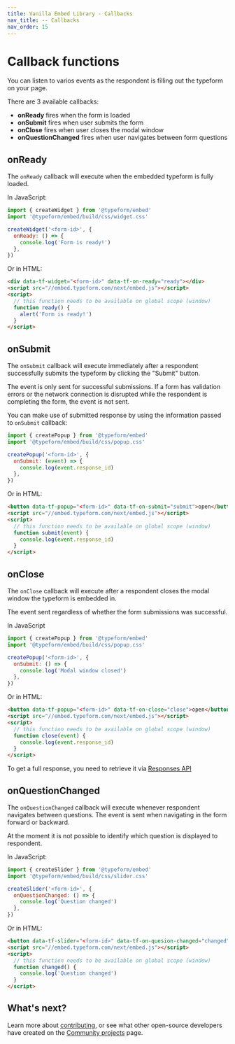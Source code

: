 ```yaml
---
title: Vanilla Embed Library - Callbacks
nav_title: -- Callbacks
nav_order: 15
---
```


# Callback functions

You can listen to varios events as the respondent is filling out the typeform on your page.

There are 3 available callbacks:

- **onReady** fires when the form is loaded
- **onSubmit** fires when user submits the form
- **onClose** fires when user closes the modal window
- **onQuestionChanged** fires when user navigates between form questions

## onReady

The `onReady` callback will execute when the embedded typeform is fully loaded.

In JavaScript:

```javascript
import { createWidget } from '@typeform/embed'
import '@typeform/embed/build/css/widget.css'

createWidget('<form-id>', {
  onReady: () => {
    console.log('Form is ready!')
  },
})
```

Or in HTML:

```html
<div data-tf-widget="<form-id>" data-tf-on-ready="ready"></div>
<script src="//embed.typeform.com/next/embed.js"></script>
<script>
  // this function needs to be available on global scope (window)
  function ready() {
    alert('Form is ready!')
  }
</script>
```

## onSubmit

The `onSubmit` callback will execute immediately after a respondent successfully submits the typeform by clicking the "Submit" button.

The event is only sent for successful submissions. If a form has validation errors or the network connection is disrupted while the respondent is completing the form, the event is not sent.

You can make use of submitted response by using the information passed to `onSubmit` callback:

```javascript
import { createPopup } from '@typeform/embed'
import '@typeform/embed/build/css/popup.css'

createPopup('<form-id>', {
  onSubmit: (event) => {
    console.log(event.response_id)
  },
})
```

Or in HTML:

```html
<button data-tf-popup="<form-id>" data-tf-on-submit="submit">open</button>
<script src="//embed.typeform.com/next/embed.js"></script>
<script>
  // this function needs to be available on global scope (window)
  function submit(event) {
    console.log(event.response_id)
  }
</script>
```

## onClose

The `onClose` callback will execute after a respondent closes the modal window the typeform is embedded in.

The event sent regardless of whether the form submissions was successful.

In JavaScript

```javascript
import { createPopup } from '@typeform/embed'
import '@typeform/embed/build/css/popup.css'

createPopup('<form-id>', {
  onSubmit: () => {
    console.log('Modal window closed')
  },
})
```

Or in HTML:

```html
<button data-tf-popup="<form-id>" data-tf-on-close="close">open</button>
<script src="//embed.typeform.com/next/embed.js"></script>
<script>
  // this function needs to be available on global scope (window)
  function close(event) {
    console.log(event.response_id)
  }
</script>
```

To get a full response, you need to retrieve it via [Responses API](responses/reference/retrieve-responses/#retrieve-responses)

## onQuestionChanged

The `onQuestionChanged` callback will execute whenever respondent navigates between questions. The event is sent when navigating in the form forward or backward.

At the moment it is not possible to identify which question is displayed to respondent.

In JavaScript:

```javascript
import { createSlider } from '@typeform/embed'
import '@typeform/embed/build/css/slider.css'

createSlider('<form-id>', {
  onQuestionChanged: () => {
    console.log('Question changed')
  },
})
```

Or in HTML:

```html
<button data-tf-slider="<form-id>" data-tf-on-quesion-changed="changed">open</button>
<script src="//embed.typeform.com/next/embed.js"></script>
<script>
  // this function needs to be available on global scope (window)
  function changed() {
    console.log('Question changed')
  }
</script>
```

## What's next?

Learn more about [contributing](/embed/contribute), or see what other open-source developers have created on the [Community projects](/community/) page.
